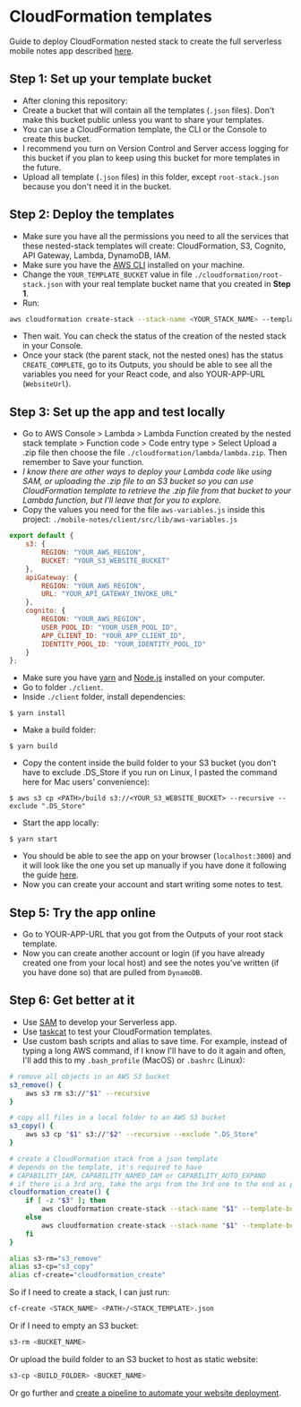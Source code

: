 # CloudFormation templates

Guide to deploy CloudFormation nested stack to create the full serverless mobile notes app described [here](../README.md).

## Step 1: Set up your template bucket
- After cloning this repository:
- Create a bucket that will contain all the templates (`.json` files). Don't make this bucket public unless you want to share your templates.
- You can use a CloudFormation template, the CLI or the Console to create this bucket.
- I recommend you turn on Version Control and Server access logging for this bucket if you plan to keep using this bucket for more templates in the future.
- Upload all template (`.json` files) in this folder, except `root-stack.json` because you don't need it in the bucket.

## Step 2: Deploy the templates
- Make sure you have all the permissions you need to all the services that these nested-stack templates will create: CloudFormation, S3, Cognito, API Gateway, Lambda, DynamoDB, IAM.
- Make sure you have the [AWS CLI](https://docs.aws.amazon.com/cli/latest/userguide/cli-chap-install.html) installed on your machine.
- Change the `YOUR_TEMPLATE_BUCKET` value in file `./cloudformation/root-stack.json` with your real template bucket name that you created in **Step 1**.
- Run:
```bash
aws cloudformation create-stack --stack-name <YOUR_STACK_NAME> --template-body file://<PATH_TO_THE_ROOT_STACK_TEMPLATE>/root-stack.json --capabilities CAPABILITY_IAM
```
- Then wait. You can check the status of the creation of the nested stack in your Console.
- Once your stack (the parent stack, not the nested ones) has the status `CREATE_COMPLETE`, go to its Outputs, you should be able to see all the variables you need for your React code, and also YOUR-APP-URL (`WebsiteUrl`).

## Step 3: Set up the app and test locally
- Go to AWS Console > Lambda > Lambda Function created by the nested stack template > Function code > Code entry type > Select Upload a .zip file then choose the file `./cloudformation/lambda/lambda.zip`. Then remember to Save your function. 
- *I know there are other ways to deploy your Lambda code like using SAM, or uploading the .zip file to an S3 bucket so you can use CloudFormation template to retrieve the .zip file from that bucket to your Lambda function, but I'll leave that for you to explore.* 
- Copy the values you need for the file `aws-variables.js` inside this project: `./mobile-notes/client/src/lib/aws-variables.js`
```javascript
export default {
    s3: {
        REGION: "YOUR_AWS_REGION",
        BUCKET: "YOUR_S3_WEBSITE_BUCKET"
    },
    apiGateway: {
        REGION: "YOUR_AWS_REGION",
        URL: "YOUR_API_GATEWAY_INVOKE_URL"
    },
    cognito: {
        REGION: "YOUR_AWS_REGION",
        USER_POOL_ID: "YOUR_USER_POOL_ID",
        APP_CLIENT_ID: "YOUR_APP_CLIENT_ID",
        IDENTITY_POOL_ID: "YOUR_IDENTITY_POOL_ID"
    }
};
```
- Make sure you have [yarn](https://yarnpkg.com/lang/en/docs/cli/install/) and [Node.js](https://nodejs.org/en/download/package-manager/) installed on your computer. 
- Go to folder `./client`.
- Inside `./client` folder, install dependencies:
```
$ yarn install
```
- Make a build folder:
```
$ yarn build
```
- Copy the content inside the build folder to your S3 bucket (you don't have to exclude .DS_Store if you run on Linux, I pasted the command here for Mac users' convenience):
```
$ aws s3 cp <PATH>/build s3://<YOUR_S3_WEBSITE_BUCKET> --recursive --exclude ".DS_Store"
```
- Start the app locally:
```
$ yarn start
```
- You should be able to see the app on your browser (`localhost:3000`) and it will look like the one you set up manually if you have done it following the guide [here](../README.md).
- Now you can create your account and start writing some notes to test.

## Step 5: Try the app online
- Go to YOUR-APP-URL that you got from the Outputs of your root stack template. 
- Now you can create another account or login (if you have already created one from your local host) and see the notes you've written (if you have done so) that are pulled from `DynamoDB`.

## Step 6: Get better at it
- Use [SAM](https://docs.aws.amazon.com/serverless-application-model/latest/developerguide/what-is-sam.html) to develop your Serverless app.
- Use [taskcat](https://github.com/aws-quickstart/taskcat) to test your CloudFormation templates.
- Use custom bash scripts and alias to save time. For example, instead of typing a long AWS command, if I know I'll have to do it again and often, I'll add this to my `.bash_profile` (MacOS) or `.bashrc` (Linux):
```bash
# remove all objects in an AWS S3 bucket
s3_remove() {
    aws s3 rm s3://"$1" --recursive
}

# copy all files in a local folder to an AWS S3 bucket
s3_copy() {
    aws s3 cp "$1" s3://"$2" --recursive --exclude ".DS_Store"
}

# create a CloudFormation stack from a json template
# depends on the template, it's required to have
# CAPABILITY_IAM, CAPABILITY_NAMED_IAM or CAPABILITY_AUTO_EXPAND
# if there is a 3rd arg, take the args from the 3rd one to the end as parameters
cloudformation_create() {
    if [ -z "$3" ]; then
        aws cloudformation create-stack --stack-name "$1" --template-body file://"$2" --capabilities CAPABILITY_IAM
    else
        aws cloudformation create-stack --stack-name "$1" --template-body file://"$2" --parameters "${@:3}" --capabilities CAPABILITY_IAM
    fi
}

alias s3-rm="s3_remove"
alias s3-cp="s3_copy"
alias cf-create="cloudformation_create"
```
So if I need to create a stack, I can just run:
```bash
cf-create <STACK_NAME> <PATH>/<STACK_TEMPLATE>.json
```
Or if I need to empty an S3 bucket:
```bash
s3-rm <BUCKET_NAME>
```
Or upload the build folder to an S3 bucket to host as static website:
```bash
s3-cp <BUILD_FOLDER> <BUCKET_NAME>
```
Or go further and [create a pipeline to automate your website deployment](https://www.linkedin.com/pulse/provision-your-pipeline-automate-static-site-aws-viet-nguyen/).